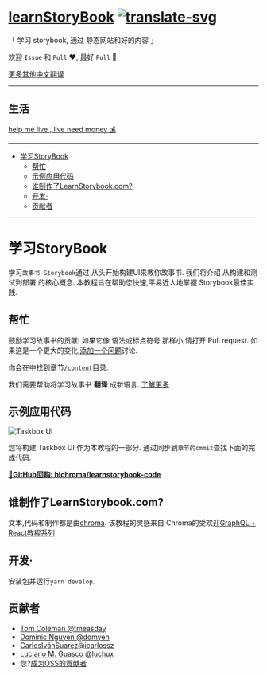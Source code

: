 # [learnStoryBook][commit] [![translate-svg]][translate-list]

[translate-svg]: http://llever.com/translate.svg
[translate-list]: https://github.com/chinanf-boy/chinese-translate-list
    
「 学习 storybook, 通过 静态网站和好的内容 」

[commit]: https://github.com/chromaui/learnstorybook.com/tree/ef5fcc2b27be84dd9cc68bc40a5455a092e57b14

欢迎 `Issue` 和 `Pull` ❤️, 最好 `Pull` 👏

[更多其他中文翻译](https://github.com/chinanf-boy/chinese-translate-list)

---

## 生活

[help me live , live need money 💰](https://github.com/chinanf-boy/live-need-money)

---

<!-- START doctoc generated TOC please keep comment here to allow auto update -->
<!-- DON'T EDIT THIS SECTION, INSTEAD RE-RUN doctoc TO UPDATE -->


- [学习StoryBook](#%E5%AD%A6%E4%B9%A0storybook)
  - [帮忙](#%E5%B8%AE%E5%BF%99)
  - [示例应用代码](#%E7%A4%BA%E4%BE%8B%E5%BA%94%E7%94%A8%E4%BB%A3%E7%A0%81)
  - [谁制作了LearnStorybook.com?](#%E8%B0%81%E5%88%B6%E4%BD%9C%E4%BA%86learnstorybookcom)
  - [开发·](#%E5%BC%80%E5%8F%91%C2%B7)
  - [贡献者](#%E8%B4%A1%E7%8C%AE%E8%80%85)

<!-- END doctoc generated TOC please keep comment here to allow auto update -->

---


# 学习StoryBook

学习`故事书-Storybook`通过 从头开始构建UI来教你故事书. 我们将介绍 从构建和测试到部署 的核心概念. 本教程旨在帮助您快速,平易近人地掌握 Storybook最佳实践. 

## 帮忙

鼓励学习故事书的贡献! 如果它像 语法或标点符号 那样小,请打开 Pull request. 如果这是一个更大的变化,[添加一个问题](https://github.com/hichroma/learnstorybook.com/issues)讨论. 

你会在中找到章节[`/content`](https://github.com/hichroma/learnstorybook.com/tree/master/content)目录. 

我们需要帮助将学习故事书 **翻译** 成新语言. [了解更多](https://github.com/hichroma/learnstorybook.com/issues/3)

## 示例应用代码

![Taskbox UI](https://raw.githubusercontent.com/hichroma/learnstorybook.com/master/static/ss-browserchrome-taskbox-learnstorybook.png)

您将构建 Taskbox UI 作为本教程的一部分. 通过同步到`章节的cmmit`查找下面的完成代码. 

[📕**GitHub回购: hichroma/learnstorybook-code**](https://github.com/hichroma/learnstorybook-code)

## 谁制作了LearnStorybook.com?

文本,代码和制作都是由[chroma](http://blog.hichroma.com/). 该教程的灵感来自 Chroma的受欢迎[GraphQL + React教程系列](https://blog.hichroma.com/graphql-react-tutorial-part-1-6-d0691af25858)

## 开发·

安装包并运行`yarn develop`. 

## 贡献者

-   [Tom Coleman @tmeasday](https://twitter.com/tmeasday)
-   [Dominic Nguyen @domyen](https://twitter.com/domyen)
-   [CarlosIvánSuarez@icarlossz](https://twitter.com/icarlossz)
-   [Luciano M. Guasco @luchux](https://twitter.com/luchux)
-   您?[成为OSS的贡献者](https://www.learnstorybook.com/contribute/)
